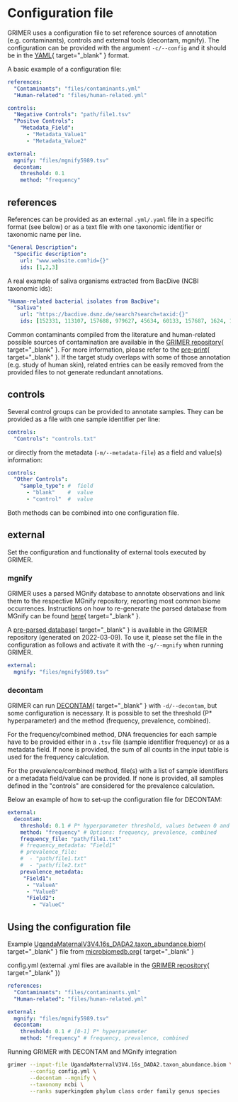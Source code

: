 # Configuration file

GRIMER uses a configuration file to set reference sources of annotation (e.g. contaminants), controls and external tools (decontam, mgnify). The configuration can be provided with the argument `-c/--config` and it should be in the [YAML](https://yaml.org/){ target="_blank" } format.

A basic example of a configuration file:

```yaml
references:
  "Contaminants": "files/contaminants.yml"
  "Human-related": "files/human-related.yml" 

controls:
  "Negative Controls": "path/file1.tsv"
  "Positve Controls": 
    "Metadata_Field": 
      - "Metadata_Value1"
      - "Metadata_Value2"

external:
  mgnify: "files/mgnify5989.tsv"
  decontam:
    threshold: 0.1
    method: "frequency"
```

## references

References can be provided as an external `.yml/.yaml` file in a specific format (see below) or as a text file with one taxonomic identifier or taxonomic name per line.

```yaml
"General Description":
  "Specific description":
    url: "www.website.com?id={}" 
    ids: [1,2,3]
```

A real example of saliva organisms extracted from BacDive (NCBI taxonomic ids):

```yaml
"Human-related bacterial isolates from BacDive":
  "Saliva":
    url: "https://bacdive.dsmz.de/search?search=taxid:{}"
    ids: [152331, 113107, 157688, 979627, 45634, 60133, 157687, 1624, 1583331, 1632, 249188]
```

Common contaminants compiled from the literature and human-related possible sources of contamination are available in the [GRIMER repository](https://github.com/pirovc/grimer/tree/main/files){ target="_blank" }. For more information, please refer to the [pre-print](https://doi.org/10.1101/2021.06.22.449360){ target="_blank" }. If the target study overlaps with some of those annotation (e.g. study of human skin), related entries can be easily removed from the provided files to not generate redundant annotations.

## controls

Several control groups can be provided to annotate samples. They can be provided as a file with one sample identifier per line:

```yaml
controls:
  "Controls": "controls.txt"
```

or directly from the metadata (`-m/--metadata-file`) as a field and value(s) information:

```yaml
controls:
  "Other Controls": 
    "sample_type": #  field
      - "blank"    #  value
      - "control"  #  value
```

Both methods can be combined into one configuration file.

## external

Set the configuration and functionality of external tools executed by GRIMER.

### mgnify

GRIMER uses a parsed MGnify database to annotate observations and link them to the respective MGnify repository, reporting most common biome occurrences. Instructions on how to re-generate the parsed database from MGnify can be found [here](https://github.com/pirovc/grimer/tree/main/files#mgnify){ target="_blank" }.

A [pre-parsed database](https://raw.githubusercontent.com/pirovc/grimer/main/files/mgnify5989.tsv){ target="_blank" } is available in the GRIMER repository (generated on 2022-03-09). To use it, please set the file in the configuration as follows and activate it with the `-g/--mgnify` when running GRIMER.

```yaml
external:
  mgnify: "files/mgnify5989.tsv"
```

### decontam

GRIMER can run [DECONTAM](https://benjjneb.github.io/decontam/){ target="_blank" } with `-d/--decontam`, but some configuration is necessary. It is possible to set the threshold (P* hyperparameter) and the method (frequency, prevalence, combined).

For the frequency/combined method, DNA frequencies for each sample have to be provided either in a `.tsv` file (sample identifier <tab> frequency) or as a metadata field. If none is provided, the sum of all counts in the input table is used for the frequency calculation.

For the prevalence/combined method, file(s) with a list of sample identifiers or a metadata field/value can be provided. If none is provided, all samples defined in the "controls" are considered for the prevalence calculation.

Below an example of how to set-up the configuration file for DECONTAM:

```yaml
external:
  decontam:
    threshold: 0.1 # P* hyperparameter threshold, values between 0 and 1
    method: "frequency" # Options: frequency, prevalence, combined
    frequency_file: "path/file1.txt"
    # frequency_metadata: "Field1"
    # prevalence_file: 
    #  - "path/file1.txt"
    #  - "path/file2.txt"
    prevalence_metadata: 
     "Field1":
      - "ValueA"
      - "ValueB"
      "Field2":
        - "ValueC"
```

## Using the configuration file

Example [UgandaMaternalV3V4.16s_DADA2.taxon_abundance.biom](https://microbiomedb.org/common/downloads/release-31/c66d2dc8473138e3a737ef2ad0b25f1e6e9c0f22/UgandaMaternalV3V4.16s_DADA2.taxon_abundance.biom){ target="_blank" } file from [microbiomedb.org](https://microbiomedb.org){ target="_blank" }

config.yml (external .yml files are available in the [GRIMER repository](https://github.com/pirovc/grimer/tree/main/files){ target="_blank" })

```yml
references:
  "Contaminants": "files/contaminants.yml"
  "Human-related": "files/human-related.yml" 

external:
  mgnify: "files/mgnify5989.tsv"
  decontam:
    threshold: 0.1 # [0-1] P* hyperparameter
    method: "frequency" # frequency, prevalence, combined
```

Running GRIMER with DECONTAM and MGnify integration

```bash
grimer --input-file UgandaMaternalV3V4.16s_DADA2.taxon_abundance.biom \
       --config config.yml \
       --decontam --mgnify \
       --taxonomy ncbi \
       --ranks superkingdom phylum class order family genus species
```